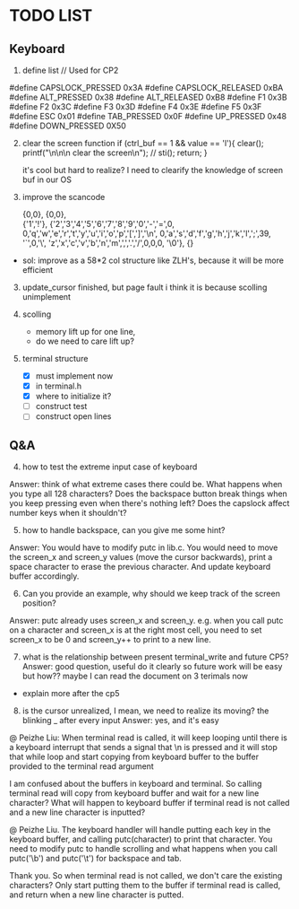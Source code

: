 # TODO LIST

## Keyboard
1. define list 
// Used for CP2

#define CAPSLOCK_PRESSED 0x3A
#define CAPSLOCK_RELEASED 0xBA
#define ALT_PRESSED 0x38
#define ALT_RELEASED 0xB8
#define F1  0x3B
#define F2  0x3C
#define F3  0x3D
#define F4  0x3E
#define F5  0x3F
#define ESC 0x01
#define TAB_PRESSED 0x0F
#define UP_PRESSED 0x48
#define DOWN_PRESSED 0X50

2. clear the screen function
                if (ctrl_buf == 1 && value == 'l'){
                    clear();
                    printf("\n\n\n clear the screen\n");
                    // sti();
                    return;
                }

    it's cool but hard to realize?
    I need to clearify the knowledge of screen buf in our OS

3. improve the scancode
   
      {0,0},
    {0,0},    
    {'1','!'},
    {'2','3','4','5','6','7','8','9','0','-','=',0,
    0,'q','w','e','r','t','y','u','i','o','p','[',']','\n',
    0,'a','s','d','f','g','h','j','k','l',';',39, '`',0,'\\',
    'z','x','c','v','b','n','m',',','.','/',0,0,0,
    '\0'},
    {}
- sol: improve as a 58*2 col structure like ZLH's, because it will be more efficient


3. update_cursor
finished, but page fault
i think it is because scolling unimplement

4. scolling
    - memory lift up for one line, 
    - do we need to care lift up?
5. terminal structure
    - [x] must implement now 
    - [x] in terminal.h
    - [x] where to initialize it?
    - [ ] construct test 
    - [ ] construct open lines

## Q&A

4. how to test the extreme input case of keyboard

Answer: think of what extreme cases there could be. What happens when you type all 128 characters? Does the backspace button break things when you keep pressing even when there's nothing left? Does the capslock affect number keys when it shouldn't?

5. how to handle backspace, can you give me some hint?

Answer: You would have to modify putc in lib.c. You would need to move the screen_x and screen_y values (move the cursor backwards), print a space character to erase the previous character. And update keyboard buffer accordingly.

6. Can you provide an example, why should we keep track of the screen position?

Answer: putc already uses screen_x and screen_y. e.g. when you call putc on a character and screen_x is at the right most cell, you need to set screen_x to be 0 and screen_y++ to print to a new line.

7. what is the relationship between present terminal_write and future CP5?
Answer:  good question, useful
do it clearly so future work will be easy
but how??
maybe I can read the document on 3 terimals now


- explain more after the cp5

8. is the cursor unrealized, I mean, we need to realize its moving? the blinking _ after every input
Answer: yes, and it's easy



@ Peizhe Liu: When terminal read is called, it will keep looping until there is a keyboard interrupt that sends a signal that \n is pressed and it will stop that while loop and start copying from keyboard buffer to the buffer provided to the terminal read argument


I am confused about the buffers in keyboard and terminal. So calling terminal read will copy from keyboard buffer and wait for a new line character? What will happen to keyboard buffer if terminal read is not called and a new line character is inputted?

@ Peizhe Liu. The keyboard handler will handle putting each key in the keyboard buffer, and calling putc(character) to print that character. You need to modify putc to handle scrolling and what happens when you call putc('\b') and putc('\t') for backspace and tab.

Thank you. So when terminal read is not called, we don't care the existing characters? Only start putting them to the buffer if terminal read is called, and return when a new line character is putted.


